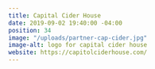 ```yaml
---
title: Capital Cider House
date: 2019-09-02 19:40:00 -04:00
position: 34
image: "/uploads/partner-cap-cider.jpg"
image-alt: logo for capital cider house
website: https://capitolciderhouse.com/
---
```


